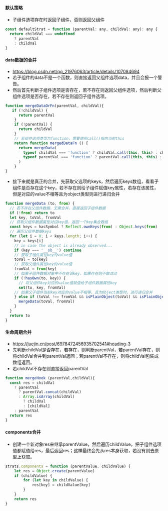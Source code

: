 #### 默认策略
- 子组件选项存在时返回子组件，否则返回父组件
```js
const defaultStrat = function (parentVal: any, childVal: any): any {
  return childVal === undefined
    ? parentVal
    : childVal
}
```
#### data数据的合并
- https://blog.csdn.net/qq_21976063/article/details/107084694
- 若子组件的data不是一个函数，则直接返回父组件选项data，并且会报一个警告。
- 然后首先判断子组件选项是否存在，若不存在则返回父组件选项，然后判断父组件选项是否存在，若不存在则返回子组件选项。
```js
function mergeDataOrFn(parentVal, childVal){
   if (!childVal) {
      return parentVal
    }
    if (!parentVal) {
      return childVal
    }
    // 若组件选项类型为function，需要使用call()指向当前this
    return function mergedDataFn () {
      return mergeData(
        typeof childVal === 'function' ? childVal.call(this, this) : childVal,
        typeof parentVal === 'function' ? parentVal.call(this, this) : parentVal
      )
    }
}
```
- 接下来就是真正的合并，先获取父选项的keys，然后遍历keys数组，看看子组件是否存在这个key，若不存在则给子组件赋值key属性，若存在该属性，但是对应的value不相等且为object类型则进行递归合并
```js
function mergeData (to, from) {
  // 若不存在父组件数据，无需合并，直接返回子组件数据
  if (!from) return to
  let key, toVal, fromVal
  // 获取父组件数据属性对应key值，返回一个key集合数组
  const keys = hasSymbol ? Reflect.ownKeys(from) : Object.keys(from)
  // 遍历父组件数据keys
  for (let i = 0; i < keys.length; i++) {
    key = keys[i]
    // in case the object is already observed...
    if (key === '__ob__') continue
    // 获取子组件属性key的value值
    toVal = to[key]
    // 获取父组件属性key的value值
    fromVal = from[key]
    // 如果子组件数据对象中不存在该key，如果存在则不做改动
    if (!hasOwn(to, key)) {
      // 将父组件key对应的value值赋值给子组件数据属性key
      set(to, key, fromVal)
    // 如果父子组件当前key对应的value不相等，且为Object类型时，进行递归合并
    } else if (toVal !== fromVal && isPlainObject(toVal) && isPlainObject(fromVal)) {
      mergeData(toVal, fromVal)
    }
  }
  return to
}
```
#### 生命周期合并
- https://juejin.cn/post/6978472456935702541#heading-3
- 先判断childVal是否存在，若存在，则判断parentVal，若parentVal存在，则将childVal合并到parentVal返回；若parentVal不存在，则将childVal包装成数组返回。
- 若childVal不存在则直接返回parentVal
```js
function mergeHook (parentVal,childVal){
  const res = childVal
    ? parentVal
      ? parentVal.concat(childVal)
      : Array.isArray(childVal)
        ? childVal
        : [childVal]
    : parentVal
  return res
}
```

#### components合并
- 创建一个新对象res来继承parentValue，然后遍历childValue，把子组件选项值都赋值给res，最后返回res；这样最终会先从res本身获取，若没有则去原型上获取。
```js
strats.components = function (parentValue, childValue) {
    let res = Object.create(parentValue)
    if (childValue) {
        for (let key in childValue) {
            res[key] = childValue[key]
        }
    }
    return res
}
```
